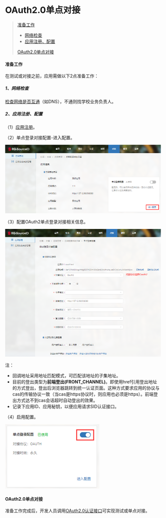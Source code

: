 # OAuth2.0单点对接

>[准备工作](#0)
>
>- [网络检查](#1)
>- [应用注册、配置](#2)
>
>[OAuth2.0单点对接](#3)

#### 准备工作<a id=0></a>

在测试或对接之前，应用需做以下2点准备工作：

##### 1、网络检查<a id=1></a>

[检查网络是否互通](/linkid/authentication/faq/faq.html#1)（如DNS），不通则找学校业务负责人。

##### 2、应用注册、配置<a id=2></a>

（1）[应用注册](/application-register.html)。

（2）单点登录对接配置-进入配置。

![image6](oauth-README.assets/image6.png)

（3）配置OAuth2单点登录对接相关信息。

![image7](oauth-README.assets/image7.png)

注：

- 回调地址采用地址匹配模式，可匹配该地址的子集地址。
- 目前的登出类型为**前端登出(FRONT_CHANNEL)**。即使用href引用登出地址的方式登出，登出后浏览器跳转到统一认证页面。这种方式要求应用的协议与cas的传输协议一致（当cas是https协议时，则应用也必须是https）。前端登出方式达不到cas会话超时自动登出的效果。
- 记录下应用ID、应用秘钥，以便应用请求SID认证接口。


（4）启用配置。

![image8](oauth-README.assets/image8.png)

#### OAuth2.0单点对接<a id=3></a>

准备工作完成后，开发人员调用[OAuth2.0认证接口](/linkid/authentication/public/interface/oauth-authentication.html)可实现测试或单点对接。